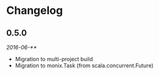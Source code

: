 # Changelog

## 0.5.0

_2016-06-**_

 * Migration to multi-project build
 * Migration to monix.Task (from scala.concurrent.Future)